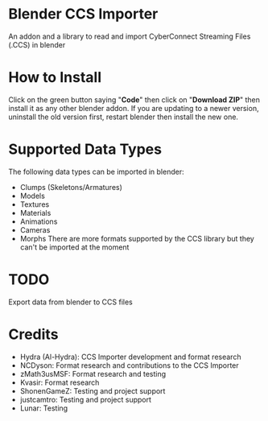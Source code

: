 # Blender CCS Importer
An addon and a library to read and import CyberConnect Streaming Files (.CCS) in blender 
# How to Install
Click on the green button saying "**Code**" then click on "**Download ZIP**" then install it as any other blender addon.
If you are updating to a newer version, uninstall the old version first, restart blender then install the new one.
# Supported Data Types
The following data types can be imported in blender:
- Clumps (Skeletons/Armatures)
- Models
- Textures
- Materials
- Animations
- Cameras
- Morphs
There are more formats supported by the CCS library but they can't be imported at the moment
# TODO
Export data from blender to CCS files
# Credits
- Hydra (Al-Hydra): CCS Importer development and format research
- NCDyson: Format research and contributions to the CCS Importer
- zMath3usMSF: Format research and testing
- Kvasir: Format research
- ShonenGameZ: Testing and project support
- justcamtro: Testing and project support
- Lunar: Testing
